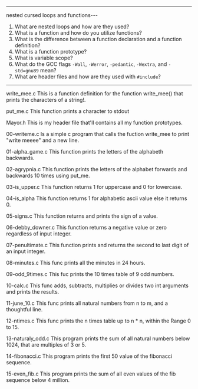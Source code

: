 -----------------------------------------------
nested cursed loops and functions---
1. What are nested loops and how are they used?
2. What is a function and how do you utilize functions?
3. What is the difference between a function declaration and a function definition?
4. What is a function prototype?
5. What is variable scope?
6. What do the GCC flags `-Wall`, `-Werror`, `-pedantic`, `-Wextra`, and `-std=gnu89` mean?
7. What are header files and how are they used with `#include`?
-----------------------------------------------------

write_mee.c
This is a function definition for the function write_mee() that prints the characters of a string!.

put_me.c
This function prints a character to stdout

Mayor.h
This is my header file that'll contains all my function prototypes.

00-writeme.c
Is a simple c program that calls the fuction write_mee to print "write meeee" and a new line.

01-alpha_game.c
This function prints the letters of the alphabeth backwards.

02-agrypnia.c
This function prints the letters of the alphabet forwards and backwards 10 times using put_me.

03-is_upper.c
This function returns 1 for uppercase and 0 for lowercase.

04-is_alpha
This function returns 1 for alphabetic ascii value else it returns 0.

05-signs.c
This function returns and prints the sign of a value.

06-debby_downer.c
This function returns a negative value or zero regardless of input integer.

07-penultimate.c
This function prints and returns the second to last digit of an input integer.

08-minutes.c
This func prints all the minutes in 24 hours.

09-odd_9times.c
This fuc prints the 10 times table of 9 odd numbers.

10-calc.c
This func adds, subtracts, multiplies or divides two int arguments and prints the results.

11-june_10.c
This func prints all natural numbers from n to m, and a thoughtful line.

12-ntimes.c
This func prints the n times table up to n * n, within the Range 0 to 15.

13-naturaly_odd.c
This program prints the sum of all natural numbers below 1024, that are multiples of 3 or 5.

14-fibonacci.c
This program prints the first 50 value of the fibonacci sequence.

15-even_fib.c
This program prints the sum of all even values of the fib sequence below 4 million.